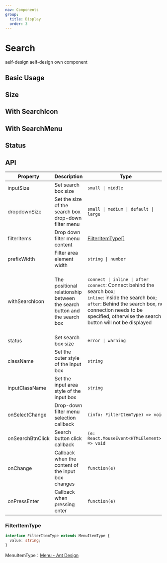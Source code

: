 ```yaml
---
nav: Components
group:
  title: Display
  order: 3
---
```


# Search

<Badge type='success'>aelf-design</Badge> aelf-design own component

## Basic Usage

<code src="./demos/basic.tsx"></code>

## Size

<code src="./demos/size.tsx"></code>

## With SearchIcon

<code src="./demos/withSearchIcon.tsx"></code>

## With SearchMenu

<code src="./demos/withMenu.tsx"></code>

## Status

<code src="./demos/status.tsx"></code>

## API

| Property | Description | Type | Default | Version |
| --- | --- | --- | --- | --- |
| inputSize | Set search box size | `small \| middle` | `middle` | `1.0.0`&nbsp; |
| dropdownSize | Set the size of the search box drop-down filter menu | `small \| medium \| default \| large` | `default` | `1.0.0` |
| filterItems | Drop down filter menu content | [FilterItemType[]](#filteritemtype) | - | `1.0.0` |
| prefixWidth | Filter area element width | `string \| number` | `auto` | `1.0.0` |
| withSearchIcon | The positional relationship between the search button and the search box | `connect \| inline \| after` <br/> `connect`: Connect behind the search box;<br/> `inline`: inside the search box;<br/> `after`: Behind the search box, no connection needs to be specified, otherwise the search button will not be displayed | Need to be specified, otherwise the search button will not be displayed | `1.0.0` |
| status | Set search box size | `error \| warning` | - | `1.0.0` |
| className | Set the outer style of the input box | `string` | - | `1.0.0` |
| inputClassName | Set the input area style of the input box | `string` | - | `1.0.0` |
| onSelectChange | Drop-down filter menu selection callback | `(info: FilterItemType) => void` | - | `1.0.0` |
| onSearchBtnClick | Search button click callback | `(e: React.MouseEvent<HTMLElement>) => void` | - | - |
| onChange | Callback when the content of the input box changes | `function(e)` | - | `1.0.0` |
| onPressEnter | Callback when pressing enter | `function(e)` | - | `1.0.0` |

### FilterItemType

```ts
interface FilterItemType extends MenuItemType {
  value: string;
}
```

MenuItemType：[Menu - Ant Design](https://ant.design/components/menu-cn#menuitemtype)
